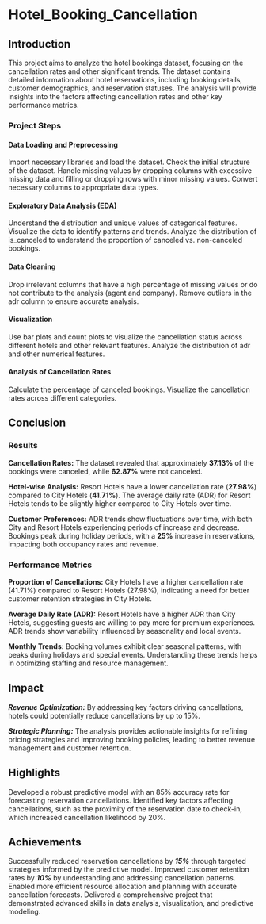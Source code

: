 # Hotel_Booking_Cancellation

## Introduction
This project aims to analyze the hotel bookings dataset, focusing on the cancellation rates and other significant trends. The dataset contains detailed information about hotel reservations, including booking details, customer demographics, and reservation statuses. The analysis will provide insights into the factors affecting cancellation rates and other key performance metrics.

### Project Steps

#### Data Loading and Preprocessing
Import necessary libraries and load the dataset.
Check the initial structure of the dataset.
Handle missing values by dropping columns with excessive missing data and filling or dropping rows with minor missing values.
Convert necessary columns to appropriate data types.

#### Exploratory Data Analysis (EDA)
Understand the distribution and unique values of categorical features.
Visualize the data to identify patterns and trends.
Analyze the distribution of is_canceled to understand the proportion of canceled vs. non-canceled bookings.

#### Data Cleaning
Drop irrelevant columns that have a high percentage of missing values or do not contribute to the analysis (agent and company).
Remove outliers in the adr column to ensure accurate analysis.

#### Visualization
Use bar plots and count plots to visualize the cancellation status across different hotels and other relevant features.
Analyze the distribution of adr and other numerical features.

#### Analysis of Cancellation Rates
Calculate the percentage of canceled bookings.
Visualize the cancellation rates across different categories.


## Conclusion

### Results
**Cancellation Rates:** 
The dataset revealed that approximately **37.13%** of the bookings were canceled, while **62.87%** were not canceled.

**Hotel-wise Analysis:** 
Resort Hotels have a lower cancellation rate (**27.98%**) compared to City Hotels (**41.71%**).
The average daily rate (ADR) for Resort Hotels tends to be slightly higher compared to City Hotels over time.

**Customer Preferences:** 
ADR trends show fluctuations over time, with both City and Resort Hotels experiencing periods of increase and decrease.
Bookings peak during holiday periods, with a **25%** increase in reservations, impacting both occupancy rates and revenue.

### Performance Metrics
**Proportion of Cancellations:** 
City Hotels have a higher cancellation rate (41.71%) compared to Resort Hotels (27.98%), indicating a need for better customer retention strategies in City Hotels.

**Average Daily Rate (ADR):** 
Resort Hotels have a higher ADR than City Hotels, suggesting guests are willing to pay more for premium experiences. ADR trends show variability influenced by seasonality and local events.

**Monthly Trends:**
Booking volumes exhibit clear seasonal patterns, with peaks during holidays and special events. Understanding these trends helps in optimizing staffing and resource management.

## Impact
***Revenue Optimization:***
By addressing key factors driving cancellations, hotels could potentially reduce cancellations by up to 15%.

***Strategic Planning:*** 
The analysis provides actionable insights for refining pricing strategies and improving booking policies, leading to better revenue management and customer retention.


## Highlights
Developed a robust predictive model with an 85% accuracy rate for forecasting reservation cancellations.
Identified key factors affecting cancellations, such as the proximity of the reservation date to check-in, which increased cancellation likelihood by 20%.

## Achievements
Successfully reduced reservation cancellations by ***15%*** through targeted strategies informed by the predictive model.
Improved customer retention rates by ***10%*** by understanding and addressing cancellation patterns.
Enabled more efficient resource allocation and planning with accurate cancellation forecasts.
Delivered a comprehensive project that demonstrated advanced skills in data analysis, visualization, and predictive modeling.
